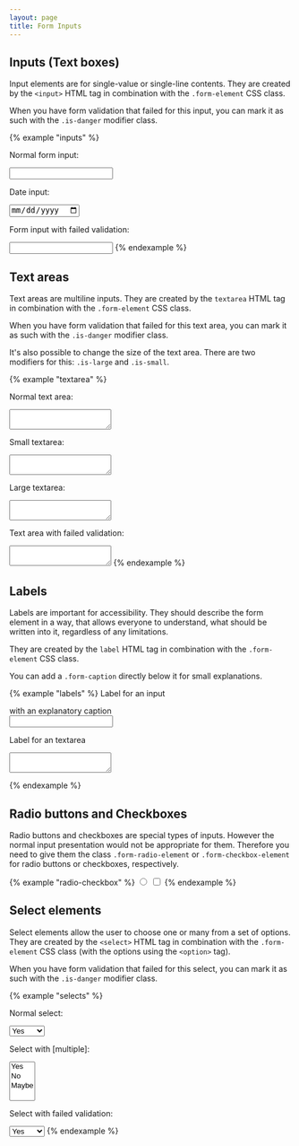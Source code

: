 ```yaml
---
layout: page
title: Form Inputs
---
```


## Inputs (Text boxes)
Input elements are for single-value or single-line contents. They are created by the `<input>` HTML tag in combination with the `.form-element` CSS class.

When you have form validation that failed for this input, you can mark it as such with the `.is-danger` modifier class.

{% example "inputs" %}
<p>Normal form input:</p>
<input class="form-element">

<p>Date input:</p>
<input class="form-element" type="date">

<p>Form input with failed validation:</p>
<input class="form-element is-danger">
{% endexample %}


## Text areas

Text areas are multiline inputs. They are created by the `textarea` HTML tag in combination with the `.form-element` CSS class.

When you have form validation that failed for this text area, you can mark it as such with the `.is-danger` modifier class.

It's also possible to change the size of the text area. There are two modifiers for this: `.is-large` and `.is-small`.

{% example "textarea" %}
<p>Normal text area:</p>
<textarea class="form-element"></textarea>

<p>Small textarea:</p>
<textarea class="form-element is-small"></textarea>

<p>Large textarea:</p>
<textarea class="form-element is-large"></textarea>

<p>Text area with failed validation:</p>
<textarea class="form-element is-danger"></textarea>
{% endexample %}

## Labels

Labels are important for accessibility. They should describe the form element in a way, that allows everyone to understand, what should be written into it, regardless of any limitations.

They are created by the `label` HTML tag in combination with the `.form-element` CSS class.

You can add a `.form-caption` directly below it for small explanations.

{% example "labels" %}
<label for="labels-example--input" class="form-element">Label for an input</label>
<div class="form-caption">with an explanatory caption</div>
<input class="form-element" id="labels-example--input">

<label for="labels-example--textarea" class="form-element">Label for an textarea</label>
<textarea class="form-element" id="labels-example--textarea"></textarea>
{% endexample %}


## Radio buttons and Checkboxes

Radio buttons and checkboxes are special types of inputs. However the normal input presentation would not be appropriate for them. Therefore you need to give them the class `.form-radio-element` or `.form-checkbox-element` for radio buttons or checkboxes, respectively.

{% example "radio-checkbox" %}
<input type="radio" class="form-radio-element">
<input type="checkbox" class="form-checkbox-element">
{% endexample %}

## Select elements

Select elements allow the user to choose one or many from a set of options. They are created by the `<select>` HTML tag in combination with the `.form-element` CSS class (with the options using the `<option>` tag).

When you have form validation that failed for this select, you can mark it as such with the `.is-danger` modifier class.

{% example "selects" %}
<p>Normal select:</p>
<select class="form-element">
    <option>Yes</option>
    <option>No</option>
    <option>Maybe</option>
</select>
<p>Select with [multiple]:</p>
<select class="form-element" multiple>
    <option>Yes</option>
    <option>No</option>
    <option>Maybe</option>
</select>
<p>Select with failed validation:</p>
<select class="form-element is-danger">
    <option>Yes</option>
    <option>No</option>
    <option>Maybe</option>
</select>
{% endexample %}